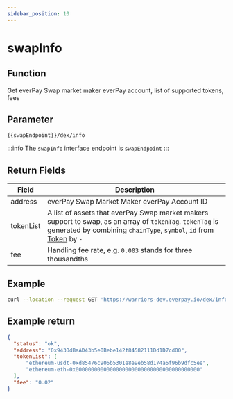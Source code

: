 ```yaml
---
sidebar_position: 10
---
```


# swapInfo

## Function
Get everPay Swap market maker everPay account, list of supported tokens, fees

## Parameter
`{{swapEndpoint}}/dex/info`

:::info
The `swapInfo` interface endpoint is `swapEndpoint`
:::

## Return Fields
|Field|Description|
|---|---|
|address|everPay Swap Market Maker everPay Account ID|
|tokenList|A list of assets that everPay Swap market makers support to swap, as an array of `tokenTag`. `tokenTag` is generated by combining `chainType`, `symbol`, `id` from [Token](./info#token-field-description) by `-`|
|fee|Handling fee rate, e.g. `0.003` stands for three thousandths|

## Example

```bash
curl --location --request GET 'https://warriors-dev.everpay.io/dex/info'
```

## Example return
```json
{
  "status": "ok",
  "address": "0x9430dBaAD43b5e0Bebe142f84582111Dd1D7cd00",
  "tokenList": [
      "ethereum-usdt-0xd85476c906b5301e8e9eb58d174a6f96b9dfc5ee",
      "ethereum-eth-0x0000000000000000000000000000000000000000"
  ],
  "fee": "0.02"
}
```